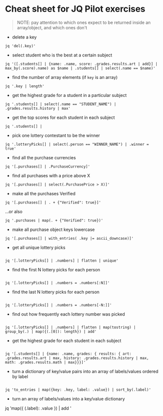 # Cheat sheet for JQ Pilot exercises

> NOTE: pay attention to which ones expect to be returned inside an array/object, and which ones don't

-   delete a key

```
jq 'del(.key)'
```

-   select student who is the best at a certain subject

```
jq '([.students[] | {name: .name, score: .grades.results.art | add}] | max_by(.score).name) as $name | .students[] | select(.name == $name)'
```

-   find the number of array elements (if `key` is an array)

```
jq '.key | length'
```

-   get the highest grade for a student in a particular subject

```
jq '.students[] | select(.name == "STUDENT_NAME") | .grades.results.history | max'
```

-   get the top scores for each student in each subject

```
jq '.students[] |
```

-   pick one lottery contestant to be the winner

```
jq '.lotteryPicks[] | select(.person == "WINNER_NAME") | .winner = true'
```

-   find all the purchase currencies

```
jq '[.purchases[] | .PurchaseCurrency]'
```

-   find all purchases with a price above X

```
jq '[.purchases[] | select(.PurchasePrice > X)]'
```

-   make all the purchases Verified

```
jq '[.purchases[] | . + {"Verified": true}]'
```

...or also

```
jq '.purchases | map(. + {"Verified": true})'
```

-   make all purchase object keys lowercase

```
jq '[.purchases[] | with_entries( .key |= ascii_downcase)]'
```

-   get all unique lottery picks

```

jq '[.lotteryPicks[] | .numbers] | flatten | unique'

```

-   find the first N lottery picks for each person

```

jq '[.lotteryPicks[] | .numbers = .numbers[:N]]'

```

-   find the last N lottery picks for each person

```

jq '[.lotteryPicks[] | .numbers = .numbers[-N:]]'

```

-   find out how frequently each lottery number was picked

```

jq '[.lotteryPicks[] | .numbers] | flatten | map(tostring) | group_by(.) | map({(.[0]): length}) | add'

```

-   get the highest grade for each student in each subject

```

jq '[.students[] | {name: .name, grades: { results: { art: .grades.results.art | max, history: .grades.results.history | max, math: .grades.results.math | max}}}]'

```

-   turn a dictionary of key/value pairs into an array of labels/values ordered by label

```

jq 'to_entries | map({key: .key, label: .value}) | sort_by(.label)'

```

-   turn an array of labels/values into a key/value dictionary

jq 'map({ (.label): .value }) | add '

```

```

```

```
